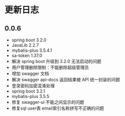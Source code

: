 # 更新日志

## 0.0.6

- spring boot 3.2.0
- JavaLib 2.2.7
- mybatis-plus 3.5.4.1
- sa-token 1.37.0
- 解决 spring boot 升级到 3.2.0 无法启动的问题
- 用户管理删除限制：不能删除超级管理员
- 增加 swagger 文档
- 解决 swagger api-docs 返回结果被 API 统一封装的问题
- 登录密码加密混淆处理
- spring boot 3.2.1
- mybatis-plus 3.5.5
- 修复 swagger-ui 不能之间显示的问题
- 修复sql user表 email索引名称拼写不正确的问题

